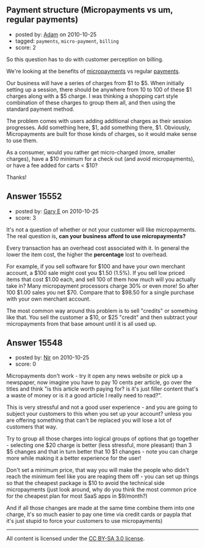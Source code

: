 ## Payment structure (Micropayments vs um, regular payments)

- posted by: [Adam](https://stackexchange.com/users/-1/4272-adam) on 2010-10-25
- tagged: `payments`, `micro-payment`, `billing`
- score: 2

So this question has to do with customer perception on billing.

We're looking at the benefits of [micropayments][1] vs regular [payments][2].

Our business will have a series of charges from $1 to $5.  When initially setting up a session, there should be anywhere from 10 to 100 of these $1 charges along with a $5 charge.  I was thinking a shopping cart style combination of these charges to group them all, and then using the standard payment method.  

The problem comes with users adding additional charges as their session progresses.  Add something here, $1, add something there, $1.  Obviously, Micropayments are built for those kinds of charges, so it would make sense to use them.

As a consumer, would you rather get micro-charged (more, smaller charges), have a $10 minimum for a check out (and avoid micropayments), or have a fee added for carts < $10?

Thanks!

  [1]: https://www.paypalobjects.com/IntegrationCenter/ic_micropayments.html
  [2]: https://merchant.paypal.com/cgi-bin/marketingweb?cmd=_render-content&content_ID=merchant/wp_standard


## Answer 15552

- posted by: [Gary E](https://stackexchange.com/users/-1/2587-gary-e) on 2010-10-25
- score: 3

It's not a question of whether or not your customer will like micropayments. The real question is, **can your business afford to use micropayments?**

Every transaction has an overhead cost associated with it. In general the lower the item cost, the higher the **percentage** lost to overhead. 

For example, if you sell software for $100 and have your own merchant account, a $100 sale might cost you $1.50 (1.5%). If you sell low priced items that cost $1.00 each, and sell 100 of them how much will you actually take in? Many micropayment processors charge 30% or even more! So after 100 $1.00 sales you net $70. Compare that to $98.50 for a single purchase with your own merchant account.

The most common way around this problem is to sell "credits" or something like that. You sell the customer a $10, or $25 "credit" and then subtract your micropayments from that base amount until it is all used up.



## Answer 15548

- posted by: [Nir](https://stackexchange.com/users/-1/4237-nir) on 2010-10-25
- score: 0

Micropayments don't work - try it open any news website or pick up a newspaper, now imagine you have to pay 10 cents per article, go over the titles and think "is this article worth paying for? is it's just filler content that's a waste of money or is it a good article I really need to read?".

This is very stressful and not a good user experience - and you are going to subject your customers to this when you set up your account? unless you are offering something that can't be replaced you will lose a lot of customers that way.

Try to group all those charges into logical groups of options that go together - selecting one $20 charge is better (less stressful, more pleasant) than 3 $5 changes and that in turn better that 10 $1 changes - note you can charge more while making it a better experience for the user!

Don't set a minimum price, that way you will make the people who didn't reach the minimum feel like you are reaping them off - you can set up things so that the cheapest package is $10 to avoid the technical side micropayments (just look around, why do you think the most common price for the cheapest plan for most SaaS apps in $9/month?)

And if all those changes are made at the same time combine them into one charge, it's so much easier to pay one time via credit cards or paypla that it's just stupid to force your customers to use micropayments)



---

All content is licensed under the [CC BY-SA 3.0 license](https://creativecommons.org/licenses/by-sa/3.0/).
